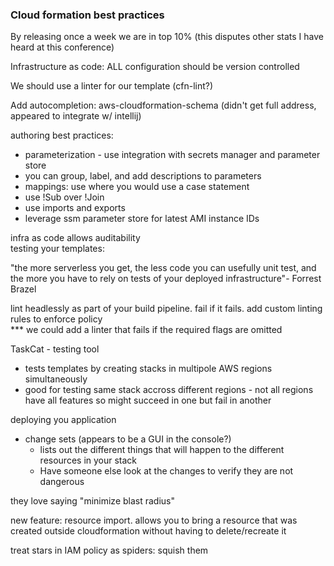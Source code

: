 ### Cloud formation best practices  
By releasing once a week we are in top 10% (this disputes other stats I have heard at this conference)

Infrastructure as code: ALL configuration should be version controlled

We should use a linter for our template (cfn-lint?)

Add autocompletion: aws-cloudformation-schema (didn't get full address, appeared to integrate w/ intellij)

authoring best practices:
- parameterization - use integration with secrets manager and parameter store
- you can group, label, and add descriptions to parameters
- mappings: use where you would use a case statement
- use !Sub over !Join
- use imports and exports
- leverage ssm parameter store for latest AMI instance IDs

infra as code allows auditability  
testing your templates:

 "the more serverless you get, the less code you can usefully unit test, and the more you have to rely on tests of your deployed infrastructure"- Forrest Brazel

 lint headlessly as part of your build pipeline. fail if it fails. add custom linting rules to enforce policy  
 *** we could add a linter that fails if the required flags are omitted

 TaskCat - testing tool
  - tests templates by creating stacks in multipole AWS regions simultaneously
  - good for testing same stack accross different regions - not all regions have all features so might succeed in one but fail in another

deploying you application
  - change sets (appears to be a GUI in the console?)
    - lists out the different things that will happen to the different resources in your stack
    - Have someone else look at the changes to verify they are not dangerous

they love saying "minimize blast radius"

new feature: resource import. allows you to bring a resource that was created outside cloudformation without having to delete/recreate it

treat stars in IAM policy as spiders: squish them
